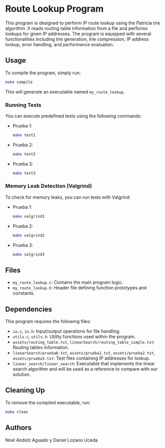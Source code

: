 # Route Lookup Program

This program is designed to perform IP route lookup using the Patricia trie algorithm. It reads routing table information from a file and performs lookups for given IP addresses. The program is equipped with several functionalities including trie generation, trie compression, IP address lookup, error handling, and performance evaluation.

## Usage

To compile the program, simply run:

```bash
make compile
```

This will generate an executable named `my_route_lookup`.

### Running Tests

You can execute predefined tests using the following commands:

- Prueba 1:
  ```bash
  make test1
  ```
- Prueba 2:
  ```bash
  make test2
  ```
- Prueba 3:
  ```bash
  make test3
  ```

### Memory Leak Detection (Valgrind)

To check for memory leaks, you can run tests with Valgrind:

- Prueba 1:
  ```bash
  make valgrind1
  ```
- Prueba 2:
  ```bash
  make valgrind2
  ```
- Prueba 3:
  ```bash
  make valgrind3
  ```

## Files

- `my_route_lookup.c`: Contains the main program logic.
- `my_route_lookup.h`: Header file defining function prototypes and constants.

## Dependencies

This program requires the following files:

- `io.c`, `io.h`: Input/output operations for file handling.
- `utils.c`, `utils.h`: Utility functions used within the program.
- `assets/routing_table.txt`, `linearSearch/routing_table_simple.txt`: Routing tables information.
- `linearSearch/prueba0.txt`, `assets/prueba1.txt`, `assets/prueba2.txt`, `assets/prueba3.txt`: Test files containing IP addresses for lookup.
- `linear_search/linear_search`: Executable that implements the linear search algorithm and will be used as a reference to
compare with our solution.


## Cleaning Up

To remove the compiled executable, run:

```bash
make clean
```

## Authors

Noel Andolz Aguado y Daniel Lozano Uceda 
